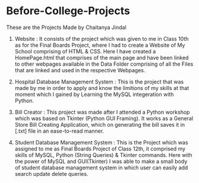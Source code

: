 # Before-College-Projects

These are the Projects Made by Chaitanya Jindal

1. Website : It consists of the project which was given to me in Class 10th as for the Final Boards Project, where I had to create a Website of My School comprising of HTML & CSS. Here I have created a HomePage.html that comprises of the main page and have been linked to other webpages available in the Data Folder comprising of all the Files that are linked and used in the respective Webpages.

2. Hospital Database Management System : This is the project that was made by me in order to apply and know the limitions of my skills at that moment which I gained by Learning the MySQL integeration with Python.

3. Bill Creator : This project was made after I attended a Python workshop which was based on Tkinter (Python GUI Framing). It works as a General Store Bill Creating Application, which on generating the bill saves it in [.txt] file in an ease-to-read manner.

4. Student Database Management System : This is the Project which was assigned to me as Final Boards Project of Class 12th, it comprised my skills of MySQL, Python (String Queries) & Tkinter commands. Here with the power of MySQL and GUI(Tkinter) I was able to make a small body of student database management system in which user can easily add search update delete queries.
